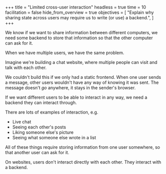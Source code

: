 +++
title = "Limited cross-user interaction"
headless = true
time = 10
facilitation = false
hide_from_overview = true
objectives = [
    "Explain why sharing state across users may require us to write (or use) a backend.",
]
+++

We know if we want to share information between different computers, we need some backend to store that information so that the other computer can ask for it.

When we have multiple users, we have the same problem.

Imagine we're building a chat website, where multiple people can visit and talk with each other.

We couldn't build this if we only had a static frontend. When one user sends a message, other users wouldn't have any way of knowing it was sent. The message doesn't _go_ anywhere, it stays in the sender's browser.

If we want different users to be able to interact in any way, we need a backend they can interact through.

There are lots of examples of interaction, e.g.
* Live chat
* Seeing each other's posts
* Liking someone else's picture
* Seeing what someone else wrote in a list

All of these things require storing information from one user somewhere, so that another user can ask for it.

On websites, users don't interact directly with each other. They interact with a backend.
